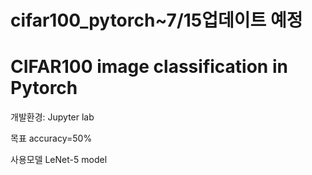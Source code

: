 # cifar100_pytorch~7/15업데이트 예정

CIFAR100 image classification in Pytorch
=========================

개발환경: Jupyter lab

목표 accuracy=50%

사용모델 LeNet-5 model


